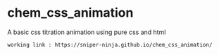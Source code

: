 # chem_css_animation
A basic css titration animation using pure css and html
```
working link : https://sniper-ninja.github.io/chem_css_animation/
```
